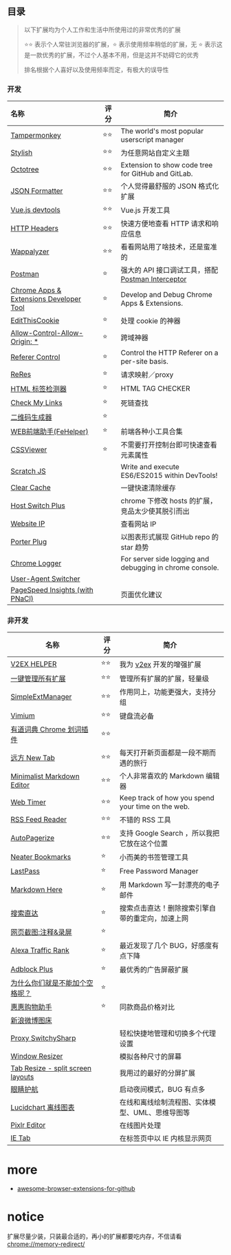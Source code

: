## 目录 

> 以下扩展均为个人工作和生活中所使用过的非常优秀的扩展
>
> ​:star::star: 表示个人常驻浏览器的扩展，:star: 表示使用频率稍低的扩展，无 :star: 表示这是一款优秀的扩展，不过个人基本不用，但是这并不妨碍它的优秀
>
> 排名根据个人喜好以及使用频率而定，有极大的误导性

### 开发

| 名称                                       | 评分           | 简介                                       |
| :--------------------------------------- | ------------ | ---------------------------------------- |
| [Tampermonkey](https://chrome.google.com/webstore/detail/tampermonkey/dhdgffkkebhmkfjojejmpbldmpobfkfo) | :star::star: | The world's most popular userscript manager |
| [Stylish](https://chrome.google.com/webstore/detail/stylish-custom-themes-for/fjnbnpbmkenffdnngjfgmeleoegfcffe) | :star::star: | 为任意网站自定义主题                               |
| [Octotree](https://chrome.google.com/webstore/detail/octotree/bkhaagjahfmjljalopjnoealnfndnagc) | :star::star: | Extension to show code tree for GitHub and GitLab. |
| [JSON Formatter](https://chrome.google.com/webstore/detail/json-formatter/bcjindcccaagfpapjjmafapmmgkkhgoa) | :star::star: | 个人觉得最舒服的 JSON 格式化扩展                      |
| [Vue.js devtools](https://chrome.google.com/webstore/detail/vuejs-devtools/nhdogjmejiglipccpnnnanhbledajbpd) | :star::star: | Vue.js 开发工具                              |
| [HTTP Headers](https://chrome.google.com/webstore/detail/http-headers/nioieekamcpjfleokdcdifpmclkohddp) | :star::star: | 快速方便地查看 HTTP 请求和响应信息                     |
| [Wappalyzer](https://chrome.google.com/webstore/detail/wappalyzer/gppongmhjkpfnbhagpmjfkannfbllamg) | :star::star: | 看看网站用了啥技术，还是蛮准的                          |
| [Postman](https://chrome.google.com/webstore/detail/postman/fhbjgbiflinjbdggehcddcbncdddomop) | :star:       | 强大的 API 接口调试工具，搭配 [Postman Interceptor](https://chrome.google.com/webstore/detail/postman-interceptor/aicmkgpgakddgnaphhhpliifpcfhicfo) |
| [Chrome Apps & Extensions Developer Tool](https://chrome.google.com/webstore/detail/chrome-apps-extensions-de/ohmmkhmmmpcnpikjeljgnaoabkaalbgc) | :star:       | Develop and Debug Chrome Apps & Extensions. |
| [EditThisCookie](https://chrome.google.com/webstore/detail/editthiscookie/fngmhnnpilhplaeedifhccceomclgfbg) | :star:       | 处理 cookie 的神器                            |
| [Allow-Control-Allow-Origin: *](https://chrome.google.com/webstore/detail/allow-control-allow-origi/nlfbmbojpeacfghkpbjhddihlkkiljbi) | :star:       | 跨域神器                                     |
| [Referer Control](https://chrome.google.com/webstore/detail/referer-control/hnkcfpcejkafcihlgbojoidoihckciin) | :star:       | Control the HTTP Referer on a per-site basis. |
| [ReRes](https://chrome.google.com/webstore/detail/reres/gieocpkbblidnocefjakldecahgeeica) | :star:       | 请求映射／proxy                               |
| [HTML 标签检测器](https://chrome.google.com/webstore/detail/html-%E6%A0%87%E7%AD%BE%E6%A3%80%E6%B5%8B%E5%99%A8html-tag-checke/eglomijmggnafcfejliedcljabfgblia) | :star:       | HTML TAG CHECKER                         |
| [Check My Links](https://chrome.google.com/webstore/detail/check-my-links/ojkcdipcgfaekbeaelaapakgnjflfglf) | :star:       | 死链查找                                     |
| [二维码生成器](https://chrome.google.com/webstore/detail/%E4%BA%8C%E7%BB%B4%E7%A0%81qr%E7%A0%81%E7%94%9F%E6%88%90%E5%99%A8qr-code-generato/pflgjjogbmmcmfhfcnlohagkablhbpmg) | :star:       |                                          |
| [WEB前端助手(FeHelper)](https://chrome.google.com/webstore/detail/web%E5%89%8D%E7%AB%AF%E5%8A%A9%E6%89%8Bfehelper/pkgccpejnmalmdinmhkkfafefagiiiad) | :star:       | 前端各种小工具合集                                |
| [CSSViewer](https://chrome.google.com/webstore/detail/cssviewer/ggfgijbpiheegefliciemofobhmofgce) | :star:       | 不需要打开控制台即可快速查看元素属性                       |
| [Scratch JS](https://chrome.google.com/webstore/detail/scratch-js/alploljligeomonipppgaahpkenfnfkn) |              | Write and execute ES6/ES2015 within DevTools! |
| [Clear Cache](https://chrome.google.com/webstore/detail/clear-cache/cppjkneekbjaeellbfkmgnhonkkjfpdn) |              | 一键快速清除缓存                                 |
| [Host Switch Plus](https://chrome.google.com/webstore/detail/host-switch-plus/bopepoejgapmihklfepohbilpkcdoaeo) |              | chrome 下修改 hosts 的扩展，竞品太少使其脱引而出          |
| [Website IP](https://chrome.google.com/webstore/detail/website-ip/ghbmhlgniedlklkpimlibbaoomlpacmk) |              | 查看网站 IP                                  |
| [Porter Plug](https://chrome.google.com/webstore/detail/porter-plug/lngoojfoglemfpbeiomhgheccpdheilp?utm_source=chrome-app-launcher-info-dialog) |              | 以图表形式展现 GitHub repo 的 star 趋势            |
| [Chrome Logger](https://chrome.google.com/webstore/detail/chrome-logger/noaneddfkdjfnfdakjjmocngnfkfehhd) |              | For server side logging and debugging in chrome console. |
| [User-Agent Switcher](https://chrome.google.com/webstore/detail/user-agent-switcher/dbclpoekepcmadpkeaelmhiheolhjflj) |              |                                          |
| [PageSpeed Insights (with PNaCl)](https://chrome.google.com/webstore/detail/pagespeed-insights-with-p/lanlbpjbalfkflkhegagflkgcfklnbnh) |              | 页面优化建议                                   |

### 非开发

| 名称                                       | 评分           | 简介                                       |
| ---------------------------------------- | ------------ | ---------------------------------------- |
| [V2EX HELPER](https://chrome.google.com/webstore/detail/v2ex-helper/ceciedfhiofnohkddfiibjieahonddjm) | :star::star: | 我为 [v2ex](https://www.v2ex.com/) 开发的增强扩展 |
| [一键管理所有扩展](https://chrome.google.com/webstore/detail/%E4%B8%80%E9%94%AE%E7%AE%A1%E7%90%86%E6%89%80%E6%9C%89%E6%89%A9%E5%B1%95/niemebbfnfbjfojajlmnbiikmcpjkkja) | :star::star: | 管理所有扩展的扩展，轻量级                            |
| [SimpleExtManager](https://chrome.google.com/webstore/detail/simpleextmanager/kniehgiejgnnpgojkdhhjbgbllnfkfdk) | :star::star: | 作用同上，功能更强大，支持分组                          |
| [Vimium](https://chrome.google.com/webstore/detail/vimium/dbepggeogbaibhgnhhndojpepiihcmeb) | :star::star: | 键盘流必备                                    |
| [有道词典 Chrome 划词插件](https://chrome.google.com/webstore/detail/%E6%9C%89%E9%81%93%E8%AF%8D%E5%85%B8chrome%E5%88%92%E8%AF%8D%E6%8F%92%E4%BB%B6/eopjamdnofihpioajgfdikhhbobonhbb) | :star::star: |                                          |
| [远方 New Tab](https://chrome.google.com/webstore/detail/dream-afar-new-tab/henmfoppjjkcencpbjaigfahdjlgpegn) | :star::star: | 每天打开新页面都是一段不期而遇的旅行                       |
| [Minimalist Markdown Editor](https://chrome.google.com/webstore/detail/minimalist-markdown-edito/pghodfjepegmciihfhdipmimghiakcjf?utm_source=chrome-app-launcher-info-dialog) | :star::star: | 个人非常喜欢的 Markdown 编辑器                     |
| [Web Timer](https://chrome.google.com/webstore/detail/web-timer/efkkjffdefaaioagghcaflicdajfhceo) | :star::star: | Keep track of how you spend your time on the web. |
| [RSS Feed Reader](https://chrome.google.com/webstore/detail/rss-feed-reader/pnjaodmkngahhkoihejjehlcdlnohgmp) | :star::star: | 不错的 RSS 工具                               |
| [AutoPagerize](https://chrome.google.com/webstore/detail/autopagerize/igiofjhpmpihnifddepnpngfjhkfenbp) | :star::star: | 支持 Google Search ，所以我把它放在这个位置            |
| [Neater Bookmarks](https://chrome.google.com/webstore/detail/neater-bookmarks/ofgjggbjanlhbgaemjbkiegeebmccifi) | :star:       | 小而美的书签管理工具                               |
| [LastPass](https://chrome.google.com/webstore/detail/lastpass-free-password-ma/hdokiejnpimakedhajhdlcegeplioahd) | :star:       | Free Password Manager                    |
| [Markdown Here](https://chrome.google.com/webstore/detail/markdown-here/elifhakcjgalahccnjkneoccemfahfoa) | :star:       | 用 Markdown 写一封漂亮的电子邮件                    |
| [搜索直达](https://chrome.google.com/webstore/detail/faster-search-for-googley/mkpejojlockjoldbdbbgbibeogmemjfk) | :star:       | 搜索点击直达！删除搜索引擎自带的重定向，加速上网                 |
| [网页截图:注释&录屏](https://chrome.google.com/webstore/detail/awesome-screenshot-screen/nlipoenfbbikpbjkfpfillcgkoblgpmj) | :star:       |                                          |
| [Alexa Traffic Rank](https://chrome.google.com/webstore/detail/alexa-traffic-rank/cknebhggccemgcnbidipinkifmmegdel) | :star:       | 最近发现了几个 BUG，好感度有点下降                      |
| [Adblock Plus](https://chrome.google.com/webstore/detail/adblock-plus/cfhdojbkjhnklbpkdaibdccddilifddb) | :star:       | 最优秀的广告屏蔽扩展                               |
| [为什么你们就是不能加个空格呢？](https://chrome.google.com/webstore/detail/%E7%82%BA%E4%BB%80%E9%BA%BC%E4%BD%A0%E5%80%91%E5%B0%B1%E6%98%AF%E4%B8%8D%E8%83%BD%E5%8A%A0%E5%80%8B%E7%A9%BA%E6%A0%BC%E5%91%A2%EF%BC%9F/paphcfdffjnbcgkokihcdjliihicmbpd) | :star:       |                                          |
| [惠惠购物助手](https://chrome.google.com/webstore/detail/%E6%83%A0%E6%83%A0%E8%B4%AD%E7%89%A9%E5%8A%A9%E6%89%8B/ohjkicjidmohhfcjjlahfppkdblibkkb) | :star:       | 同款商品价格对比                                 |
| [新浪微博图床](https://chrome.google.com/webstore/detail/%E6%96%B0%E6%B5%AA%E5%BE%AE%E5%8D%9A%E5%9B%BE%E5%BA%8A/fdfdnfpdplfbbnemmmoklbfjbhecpnhf) |              |                                          |
| [Proxy SwitchySharp](https://chrome.google.com/webstore/detail/proxy-switchysharp/dpplabbmogkhghncfbfdeeokoefdjegm) |              | 轻松快捷地管理和切换多个代理设置                         |
| [Window Resizer](https://chrome.google.com/webstore/detail/window-resizer/kkelicaakdanhinjdeammmilcgefonfh) |              | 模拟各种尺寸的屏幕                                |
| [Tab Resize - split screen layouts](https://chrome.google.com/webstore/detail/tab-resize-split-screen-l/bkpenclhmiealbebdopglffmfdiilejc) |              | 我用过的最好的分屏扩展                              |
| [眼睛护航](https://chrome.google.com/webstore/detail/care-your-eyes/fidmpnedniahpnkeomejhnepmbdamlhl) |              | 启动夜间模式，BUG 有点多                           |
| [Lucidchart 离线图表](https://chrome.google.com/webstore/detail/lucidchart-diagrams-deskt/djejicklhojeokkfmdelnempiecmdomj) |              | 在线和离线绘制流程图、实体模型、UML、思维导图等                |
| [Pixlr Editor](https://chrome.google.com/webstore/detail/pixlr-editor/icmaknaampgiegkcjlimdiidlhopknpk?utm_source=chrome-app-launcher-info-dialog) |              | 在线图片处理                                   |
| [IE Tab](https://chrome.google.com/webstore/detail/ie-tab/hehijbfgiekmjfkfjpbkbammjbdenadd) |              | 在标签页中以 IE 内核显示网页                         |

# more 

- [awesome-browser-extensions-for-github](https://github.com/stefanbuck/awesome-browser-extensions-for-github/blob/master/README.md)


# notice

扩展尽量少装，只装最合适的，再小的扩展都要吃内存，不信请看 <chrome://memory-redirect/>
